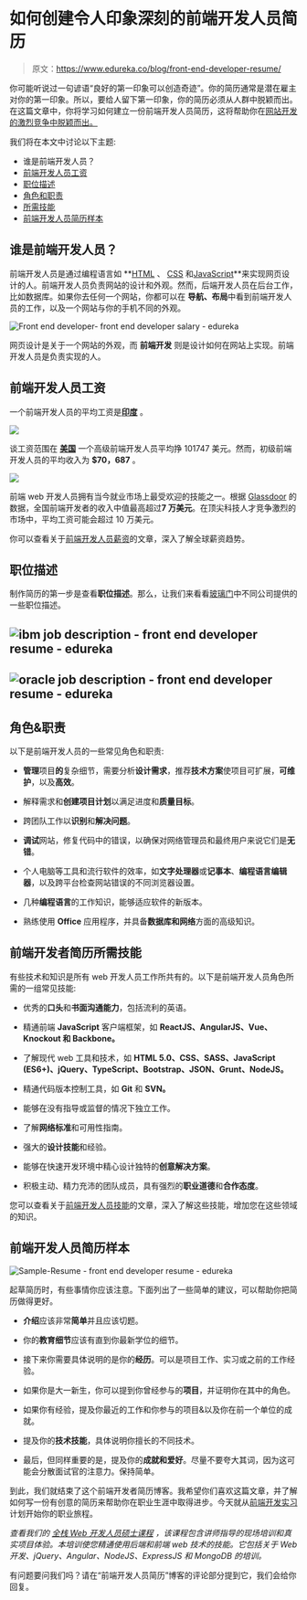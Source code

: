 # 如何创建令人印象深刻的前端开发人员简历

> 原文：<https://www.edureka.co/blog/front-end-developer-resume/>

你可能听说过一句谚语“良好的第一印象可以创造奇迹”。你的简历通常是潜在雇主对你的第一印象。所以，要给人留下第一印象，你的简历必须从人群中脱颖而出。在这篇文章中，你将学习如何建立一份前端开发人员简历，这将帮助你在[网站开发的激烈竞争中脱颖而出。](https://www.edureka.co/masters-program/full-stack-developer-training)

我们将在本文中讨论以下主题:

*   谁是前端开发人员？
*   [前端开发人员工资](#salary)
*   [职位描述](#job)
*   [角色和职责](#roles)
*   [所需技能](#skill)
*   [前端开发人员简历样本](#resume)

## 谁是前端开发人员？

前端开发人员是通过编程语言如  **[HTML](https://www.edureka.co/blog/what-is-html/) 、  [CSS](https://www.edureka.co/blog/what-is-css/) 和[JavaScript](https://www.edureka.co/blog/javascript-tutorial/)**来实现网页设计的人。前端开发人员负责网站的设计和外观。然而，后端开发人员在后台工作，比如数据库。如果你去任何一个网站，你都可以在  **导航、布局**中看到前端开发人员的工作，以及一个网站与你的手机不同的外观。

![Front end developer- front end developer salary - edureka](img/0a3d9bf776b98ef489c8045e36194b87.png)

网页设计是关于一个网站的外观，而  **前端开发** 则是设计如何在网站上实现。前端开发人员是负责实现的人。

## **前端开发人员工资**

一个前端开发人员的平均工资是[**印度**](https://www.payscale.com/research/IN/Job=Front_End_Developer_%2F_Engineer/Salary) 。

![](img/c1db4e08b46aef939035cfe8d44ef8f4.png)

谈工资范围在  [**美国**](https://www.payscale.com/research/US/Job=Front_End_Developer_%2F_Engineer/Salary) 一个高级前端开发人员平均挣 101747 美元。然而，初级前端开发人员的平均收入为 **$70，687** 。

![](img/dbd174129c2fa1a121273ff9dae64296.png)

前端 web 开发人员拥有当今就业市场上最受欢迎的技能之一。根据  [Glassdoor](https://www.glassdoor.co.in/) 的数据，全国前端开发者的收入中值最高超过**7 万美元**。在顶尖科技人才竞争激烈的市场中，平均工资可能会超过 10 万美元。

你可以查看关于[前端开发人员薪资](https://www.edureka.co/blog/front-end-developer-salary/)的文章，深入了解全球薪资趋势。

## **职位描述**

制作简历的第一步是查看**职位描述**。那么，让我们来看看[玻璃门](https://www.glassdoor.co.in)中不同公司提供的一些职位描述。

## **![ibm job description - front end developer resume - edureka](img/c16823221c005d88114eff7eb9160510.png)**

## **![oracle job description - front end developer resume - edureka](img/920dd87d358c728ab841eaa439fd1dbe.png)**

## **角色&职责**

以下是前端开发人员的一些常见角色和职责:

*   **管理**项目**的**复杂细节，需要分析**设计需求**，推荐**技术方案**使项目可扩展，**可维护**，以及**高效**。

*   解释需求和**创建项目计划**以满足进度和**质量目标**。

*   跨团队工作以**识别**和**解决问题**。

*   **调试**网站，修复代码中的错误，以确保对网络管理员和最终用户来说它们是**无错**。

*   个人电脑等工具和流行软件的效率，如**文字处理器**或**记事本**、**编程语言编辑器**，以及跨平台检查网站错误的不同浏览器设置。

*   几种**编程语言**的工作知识，能够适应软件的新版本。

*   熟练使用 **Office** 应用程序，并具备**数据库和网络**方面的高级知识。

## **前端开发者简历所需技能**

有些技术和知识是所有 web 开发人员工作所共有的。以下是前端开发人员角色所需的一组常见技能:

*   优秀的**口头**和**书面沟通能力**，包括流利的英语。

*   精通前端 **JavaScript** 客户端框架，如 **ReactJS、AngularJS、Vue、Knockout 和 Backbone。**

*   了解现代 web 工具和技术，如 **HTML 5.0、CSS、SASS、JavaScript (ES6+)、jQuery、TypeScript、Bootstrap、JSON、Grunt、NodeJS。**

*   精通代码版本控制工具，如 **Git** 和 **SVN。**

*   能够在没有指导或监督的情况下独立工作。

*   了解**网络标准**和可用性指南。

*   强大的**设计技能**和经验。

*   能够在快速开发环境中精心设计独特的**创意解决方案**。

*   积极主动、精力充沛的团队成员，具有强烈的**职业道德**和**合作态度**。

您可以查看关于[前端开发人员技能](https://www.edureka.co/blog/front-end-developer-skills)的文章，深入了解这些技能，增加您在这些领域的知识。

## **前端开发人员简历样本**

![Sample-Resume - front end developer resume - edureka](img/3b929dfb7e3dd83116adedf596c65c66.png)

起草简历时，有些事情你应该注意。下面列出了一些简单的建议，可以帮助你把简历做得更好。

*   **介绍**应该非常**简单**并且应该切题。

*   你的**教育细节**应该有直到你最新学位的细节。

*   接下来你需要具体说明的是你的**经历**。可以是项目工作、实习或之前的工作经验。

*   如果你是大一新生，你可以提到你曾经参与的**项目**，并证明你在其中的角色。

*   如果你有经验，提及你最近的工作和你参与的项目&以及你在前一个单位的成就。

*   提及你的**技术技能**，具体说明你擅长的不同技术。

*   最后，但同样重要的是，提及你的**成就和爱好**。尽量不要夸大其词，因为这可能会分散面试官的注意力。保持简单。

到此，我们就结束了这个前端开发者简历博客。我希望你们喜欢这篇文章，并了解如何写一份有创意的简历来帮助你在职业生涯中取得进步。今天就从[前端开发实习](https://www.edureka.co/internship/full-stack-web-development)计划开始你的职业旅程。

*查看我们的  [全栈 Web 开发人员硕士课程](https://www.edureka.co/masters-program/full-stack-developer-training) ，该课程包含讲师指导的现场培训和真实项目体验。本培训使您精通使用后端和前端 web 技术的技能。它包括关于 Web 开发、jQuery、Angular、NodeJS、ExpressJS 和 MongoDB 的培训。*

有问题要问我们吗？请在“前端开发人员简历”博客的评论部分提到它，我们会给你回复。